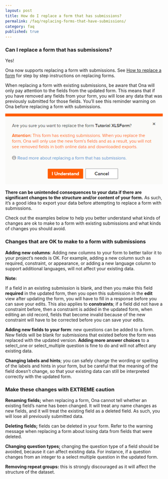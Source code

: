 ```yaml
---
layout: post
title: How do I replace a form that has submissions?
permalink: /faq/replacing-forms-that-have-submissions/
category: faq
published: true
---
```


### Can I replace a form that has submissions?
Yes! 

Ona now supports replacing a form with submissions.  See [How to replace a form](/faq/replacing-forms-without-submissions) for step by step instructions on replacing forms. 

When replacing a form with existing submissions, be aware that Ona will only pay attention to the fields from the updated form.  This means that if you have removed any fields from your form, you will lose any data that was previously submitted for those fields.  You’ll see this reminder warning on Ona before replacing a form with submissions.  

![](/content/screenshots/topics_replace_form_with_submissions.png)

**There can be unintended consequences to your data if there are significant changes to the structure and/or content of your form.**  As such, it’s a good idea to export your data before attempting to replace a form with submissions.

Check out the examples below to help you better understand what kinds of changes are ok to make to a form with existing submissions and what kinds of changes you should avoid.

### Changes that are OK to make to a form with submissions


**Adding new columns**: Adding new columns to your form to better tailor it to your project’s needs is OK.  For example, adding a new column such as required, constraint, or appearance, or adding a new language column to support additional languages, will not affect your existing data. 

**Note:**

If a field in an existing submission is blank, and then you make this field **required** in the updated form, then you open this submission in the **edit** view after updating the form, you will have to fill in a response before you can save your edits. This also applies to **constraints**; if a field did not have a constraint before, then a constraint is added in the updated form, when editing an old record, fields that become invalid because of the new constraint will have to be corrected before you can save your edits.

**Adding new fields to your form**: new questions can be added to a form. New fields will be blank for submissions that existed before the form was replaced with the updated version. 
**Adding more answer choices** to a select_one or select_multiple question is fine to do and will not affect any existing data. 

**Changing labels and hints**; you can safely change the wording or spelling of the labels and hints in your form, but be careful that the meaning of the field doesn’t change, so that your existing data can still be interpreted correctly with the updated form.

### Make these changes with EXTREME caution


**Renaming fields;** when replacing a form, Ona cannot tell whether an existing field’s name has been changed.  It will treat any name changes as new fields, and it will treat the existing field as a deleted field.  As such, you will lose all previously submitted data.

**Deleting fields;** fields can be deleted in your form.  Refer to the warning message when replacing a form about losing data from fields that were deleted.  

**Changing question types;** changing the question type of a field should be avoided, because it can affect existing data. For instance, if a question changes from an integer to a select multiple question in the updated form.

**Removing repeat groups:** this is strongly discouraged as it will affect the structure of the dataset.
